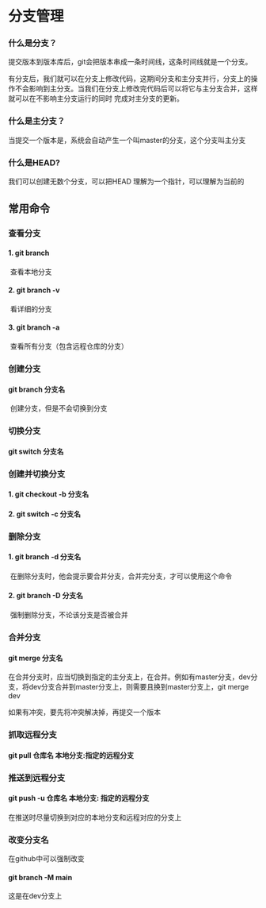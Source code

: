 # 分支管理

### 什么是分支？ 

​	提交版本到版本库后，git会把版本串成一条时间线，这条时间线就是一个分支。

​    有分支后，我们就可以在分支上修改代码，这期间分支和主分支并行，分支上的操作不会影响到主分支。当我们在分支上修改完代码后可以将它与主分支合并，这样就可以在不影响主分支运行的同时 完成对主分支的更新。

### 什么是主分支？

 当提交一个版本是，系统会自动产生一个叫master的分支，这个分支叫主分支

### 什么是HEAD? 

  我们可以创建无数个分支，可以把HEAD 理解为一个指针，可以理解为当前的

## 常用命令

### 	查看分支

#### 		1. git branch 

​			查看本地分支

#### 		2. git branch -v

​			看详细的分支

#### 		3. git branch -a

​			查看所有分支（包含远程仓库的分支）

### 	创建分支

#### 		 git branch  分支名

​			创建分支，但是不会切换到分支

### 	切换分支

#### 		git switch 分支名

### 	创建并切换分支

#### 		1. git checkout -b 分支名 

#### 		2. git switch -c 分支名 

### 	删除分支

#### 		1. git branch -d 分支名

​	在删除分支时，他会提示要合并分支，合并完分支，才可以使用这个命令

#### 		2. git branch -D 分支名

​	强制删除分支，不论该分支是否被合并

### 合并分支

#### git merge 分支名

在合并分支时，应当切换到指定的主分支上，在合并。例如有master分支，dev分支，将dev分支合并到master分支上，则需要且换到master分支上，git merge dev

如果有冲突，要先将冲突解决掉，再提交一个版本

### 抓取远程分支

#### git pull 仓库名  本地分支:指定的远程分支

### 推送到远程分支

#### git push -u 仓库名  本地分支: 指定的远程分支

在推送时尽量切换到对应的本地分支和远程对应的分支上

### 改变分支名

在github中可以强制改变

#### git branch -M main

这是在dev分支上

